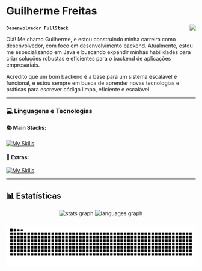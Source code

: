 # Guilherme Freitas

**`Desenvolvedor FullStack`** <img align="right" src="https://visitor-badge.laobi.icu/badge?page_id=guilhermesfreitas.guilhermesfreitas&left_color=darkolivegreen&right_color=darkolivegreen&left_text=Visitantes"  />

Olá! Me chamo Guilherme, e estou construindo minha carreira como desenvolvedor, com foco em desenvolvimento backend. Atualmente, estou me especializando em Java e buscando expandir minhas habilidades para criar soluções robustas e eficientes para o backend de aplicações empresariais.

Acredito que um bom backend é a base para um sistema escalável e funcional, e estou sempre em busca de aprender novas tecnologias e práticas para escrever código limpo, eficiente e escalável.

---

### 💻 Linguagens e Tecnologias

#### 📚 Main Stacks:

[![My Skills](https://skillicons.dev/icons?i=html,css,java,js,ts,nodejs)](https://skillicons.dev)

#### 🧠 Extras:

[![My Skills](https://skillicons.dev/icons?i=linux,docker,git,mysql,spring,nextjs)](https://skillicons.dev)

---

## 📊 Estatísticas

<div align="center">
  <img src="https://github-readme-stats.vercel.app/api?username=guilhermesfreitas&hide_title=false&hide_rank=false&show_icons=true&include_all_commits=true&count_private=true&disable_animations=false&theme=dark&locale=pt-br&hide_border=false&order=1" height="150" alt="stats graph"  />
  <img src="https://github-readme-stats.vercel.app/api/top-langs?username=guilhermesfreitas&locale=pt-br&hide_title=false&layout=compact&card_width=320&langs_count=5&theme=dark&hide_border=false&order=2" height="150" alt="languages graph"  />
</div>

###

<img src="https://raw.githubusercontent.com/GuilhermesFreitas/GuilhermesFreitas/output/snake.svg" alt="Snake animation" />

###

<br/>
<br/>
